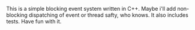 This is a simple blocking event system written in C++. Maybe i'll add non-blocking dispatching of event or thread safty, who knows. It also includes tests. Have fun with it.
